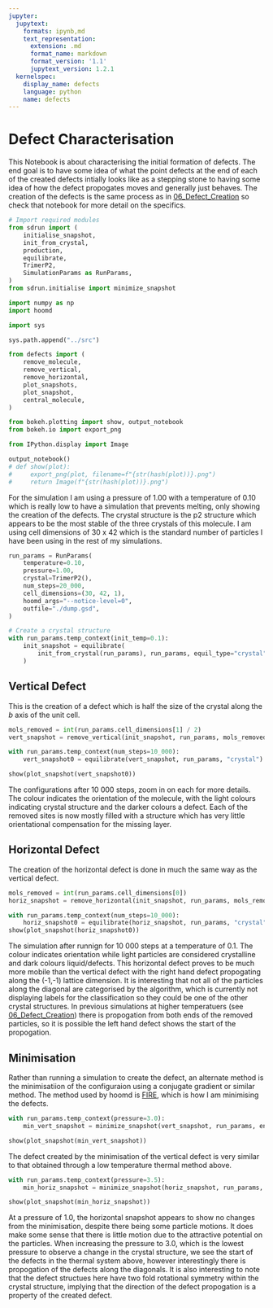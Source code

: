 ```yaml
---
jupyter:
  jupytext:
    formats: ipynb,md
    text_representation:
      extension: .md
      format_name: markdown
      format_version: '1.1'
      jupytext_version: 1.2.1
  kernelspec:
    display_name: defects
    language: python
    name: defects
---
```


# Defect Characterisation

This Notebook is about characterising the initial formation of defects. The end goal is to have some idea of what the point defects at the end of each of the created defects intially looks like as a stepping stone to having some idea of how the defect propogates moves and generally just behaves. The creation of the defects is the same process as in [06_Defect_Creation](06_Defect_Creation.ipynb) so check that notebook for more detail on the specifics.

```python
# Import required modules
from sdrun import (
    initialise_snapshot,
    init_from_crystal,
    production,
    equilibrate,
    TrimerP2,
    SimulationParams as RunParams,
)
from sdrun.initialise import minimize_snapshot

import numpy as np
import hoomd

import sys

sys.path.append("../src")

from defects import (
    remove_molecule,
    remove_vertical,
    remove_horizontal,
    plot_snapshots,
    plot_snapshot,
    central_molecule,
)

from bokeh.plotting import show, output_notebook
from bokeh.io import export_png

from IPython.display import Image

output_notebook()
# def show(plot):
#     export_png(plot, filename=f"{str(hash(plot))}.png")
#     return Image(f"{str(hash(plot))}.png")
```

For the simulation I am using a pressure of 1.00 with a temperature of 0.10 which is really low to have a simulation that prevents melting, only showing the creation of the defects. The crystal structure is the p2 structure which appears to be the most stable of the three crystals of this molecule. I am using cell dimensions of 30 x 42 which is the standard number of particles I have been using in the rest of my simulations.

```python
run_params = RunParams(
    temperature=0.10,
    pressure=1.00,
    crystal=TrimerP2(),
    num_steps=20_000,
    cell_dimensions=(30, 42, 1),
    hoomd_args="--notice-level=0",
    outfile="./dump.gsd",
)
```

```python
# Create a crystal structure
with run_params.temp_context(init_temp=0.1):
    init_snapshot = equilibrate(
        init_from_crystal(run_params), run_params, equil_type="crystal"
    )
```

## Vertical Defect

This is the creation of a defect which is half the size of the crystal along the *b* axis of the unit cell.

```python
mols_removed = int(run_params.cell_dimensions[1] / 2)
vert_snapshot = remove_vertical(init_snapshot, run_params, mols_removed)
```

```python
with run_params.temp_context(num_steps=10_000):
    vert_snapshot0 = equilibrate(vert_snapshot, run_params, "crystal")
```

```python
show(plot_snapshot(vert_snapshot0))
```

The configurations after 10 000 steps, zoom in on each for more details. The colour indicates the orientation of the molecule, with the light colours indicating crystal structure and the darker colours a defect. Each of the removed sites is now mostly filled with a structure which has very little orientational compensation for the missing layer.


## Horizontal Defect

The creation of the horizontal defect is done in much the same way as the vertical defect.

```python
mols_removed = int(run_params.cell_dimensions[0])
horiz_snapshot = remove_horizontal(init_snapshot, run_params, mols_removed)
```

```python
with run_params.temp_context(num_steps=10_000):
    horiz_snapshot0 = equilibrate(horiz_snapshot, run_params, "crystal")
show(plot_snapshot(horiz_snapshot0))
```

The simulation after runnign for 10 000 steps at a temperature of 0.1. The colour indicates orientation while light particles are considered crystalline and dark colours liquid/defects. This horizontal defect proves to be much more mobile than the vertical defect with the right hand defect propogating along the (-1,-1) lattice dimension. It is interesting that not all of the particles along the diagonal are categorised by the algorithm, which is currently not displaying labels for the classification so they could be one of the other crystal structures. In previous simulations at higher temperatuers (see [06_Defect_Creation](06_Defect_Creation.ipynb)) there is propogation from both ends of the removed particles, so it is possible the left hand defect shows the start of the propogation.


## Minimisation

Rather than running a simulation to create the defect, an alternate method is the minimisatiion of the configuraion using a conjugate gradient or similar method. The method used by hoomd is [FIRE](http://hoomd-blue.readthedocs.io/en/stable/module-md-integrate.html#hoomd.md.integrate.mode_minimize_fire), which is how I am minimising the defects.


```python
with run_params.temp_context(pressure=3.0):
    min_vert_snapshot = minimize_snapshot(vert_snapshot, run_params, ensemble="NPH")
```

```python
show(plot_snapshot(min_vert_snapshot))
```

The defect created by the minimisation of the vertical defect is very similar to that obtained through a low temperature thermal method above.

```python
with run_params.temp_context(pressure=3.5):
    min_horiz_snapshot = minimize_snapshot(horiz_snapshot, run_params, ensemble="NPH")
```

```python
show(plot_snapshot(min_horiz_snapshot))
```

At a pressure of 1.0, the horizontal snapshot appears to show no changes from the minimisation, despite there being some particle motions. It does make some sense that there is little motion due to the attractive potential on the particles. When increasing the pressure to 3.0, which is the lowest pressure to observe a change in the crystal structure, we see the start of the defects in the thermal system above, however interestingly there is propogation of the defects along the diagonals. It is also interesting to note that the defect structues here have two fold rotational symmetry within the crystal structure, implying that the direction of the defect propogation is a property of the created defect.
